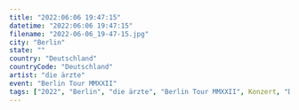 ```yaml
---
title: "2022:06:06 19:47:15"
datetime: "2022:06:06 19:47:15"
filename: "2022-06-06_19-47-15.jpg"
city: "Berlin"
state: ""
country: "Deutschland"
countryCode: "Deutschland"
artist: "die ärzte"
event: "Berlin Tour MMXXII"
tags: ["2022", "Berlin", "die ärzte", "Berlin Tour MMXXII", Konzert, "Deutschland"]
---
```

